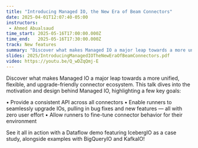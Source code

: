 ```yaml
---
title: "Introducing Managed IO, the New Era of Beam Connectors"
date: 2025-04-01T12:07:40-05:00
instructors:
 - Ahmed Abualsaud
time_start: 2025-05-16T17:00:00.000Z
time_end:   2025-05-16T17:30:00.000Z
track: New features
summary: "Discover what makes Managed IO a major leap towards a more unified, flexible, and upgrade-friendly connector ecosystem. This talk dives into the motivation and design behind Managed IO, highlighting a few key goals:"
slides: 2025/IntroducingManagedIOTheNewEraOfBeamConnectors.pdf
video: https://youtu.be/Q_wDZqQmj-E
---
```


Discover what makes Managed IO a major leap towards a more unified, flexible, and upgrade-friendly connector ecosystem. This talk dives into the motivation and design behind Managed IO, highlighting a few key goals:

 • Provide a consistent API across all connectors
 • Enable runners to seamlessly upgrade IOs, pulling in bug fixes and new features — all with zero user effort
 • Allow runners to fine-tune connector behavior for their environment

See it all in action with a Dataflow demo featuring IcebergIO as a case study, alongside examples with BigQueryIO and KafkaIO!
